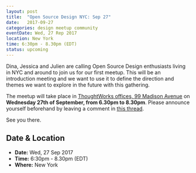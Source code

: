 ```yaml
---
layout: post
title:  "Open Source Design NYC: Sep 27"
date:   2017-09-27
categories: design meetup community
eventDate: Wed, 27 Rep 2017
location: New York
time: 6:30pm - 8.30pm (EDT)
status: upcoming
---
```


Dina, Jessica and Julien are calling Open Source Design enthusiasts living in NYC and around to join us for our first meetup. This will be an introduction meeting and we want to use it to define the direction and themes we want to explore in the future with this gathering.

The meetup will take place in [ThoughtWorks offices, 99 Madison Avenue](https://www.google.com/maps/place/ThoughtWorks,+Inc./@40.7446828,-73.9870632,17z/data=!4m5!3m4!1s0x89c259a7c4fab243:0x7a7b1b141a048edf!8m2!3d40.7446828!4d-73.9848745) on **Wednesday 27th of September, from 6.30pm to 8.30pm**. Please announce yourself beforehand by leaving a comment in [this thread](https://discourse.opensourcedesign.net/t/new-york-ny-usa/138/12).

See you there.

## Date & Location

- **Date:** Wed, 27 Sep 2017
- **Time:** 6:30pm - 8.30pm (EDT)
- **Where:** New York
